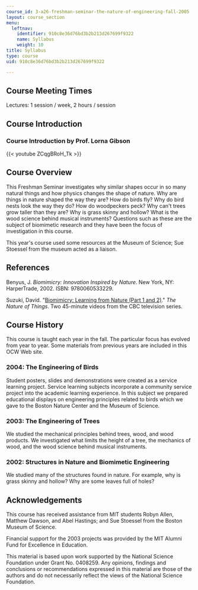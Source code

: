 ```yaml
---
course_id: 3-a26-freshman-seminar-the-nature-of-engineering-fall-2005
layout: course_section
menu:
  leftnav:
    identifier: 910c8e36d76bd3b2b213d267699f9322
    name: Syllabus
    weight: 10
title: Syllabus
type: course
uid: 910c8e36d76bd3b2b213d267699f9322

---
```


Course Meeting Times
--------------------

Lectures: 1 session / week, 2 hours / session

Course Introduction
-------------------

### Course Introduction by Prof. Lorna Gibson

{{< youtube ZCqgBRoH_Tk >}}

Course Overview
---------------

This Freshman Seminar investigates why similar shapes occur in so many natural things and how physics changes the shape of nature. Why are things in nature shaped the way they are? How do birds fly? Why do bird nests look the way they do? How do woodpeckers peck? Why can't trees grow taller than they are? Why is grass skinny and hollow? What is the wood science behind musical instruments? Questions such as these are the subject of biomimetic research and they have been the focus of investigation in this course.

This year's course used some resources at the Museum of Science; Sue Stoessel from the museum acted as a liaison.

References
----------

Benyus, J. _Biomimicry: Innovation Inspired by Nature_. New York, NY: HarperTrade, 2002. ISBN: 9780060533229.

Suzuki, David. "[Biomimicry: Learning from Nature (Part 1 and 2)](http://www.bullfrogfilms.com/catalog/bmic2.html)." _The Nature of Things_. Two 45-minute videos from the CBC television series.

Course History
--------------

This course is taught each year in the fall. The particular focus has evolved from year to year. Some materials from previous years are included in this OCW Web site.

### 2004: The Engineering of Birds

Student posters, slides and demonstrations were created as a service learning project. Service learning subjects incorporate a community service project into the academic learning experience. In this subject we prepared educational displays on engineering principles related to birds which we gave to the Boston Nature Center and the Museum of Science.

### 2003: The Engineering of Trees

We studied the mechanical principles behind trees, wood, and wood products. We investigated what limits the height of a tree, the mechanics of wood, and the wood science behind musical instruments.

### 2002: Structures in Nature and Biomimetic Engineering

We studied many of the structures found in nature. For example, why is grass skinny and hollow? Why are some leaves full of holes?

Acknowledgements
----------------

This course has received assistance from MIT students Robyn Allen, Matthew Dawson, and Abel Hastings; and Sue Stoessel from the Boston Museum of Science.

Financial support for the 2003 projects was provided by the MIT Alumni Fund for Excellence in Education.

This material is based upon work supported by the National Science Foundation under Grant No. 0408259. Any opinions, findings and conclusions or recommendations expressed in this material are those of the authors and do not necessarily reflect the views of the National Science Foundation.